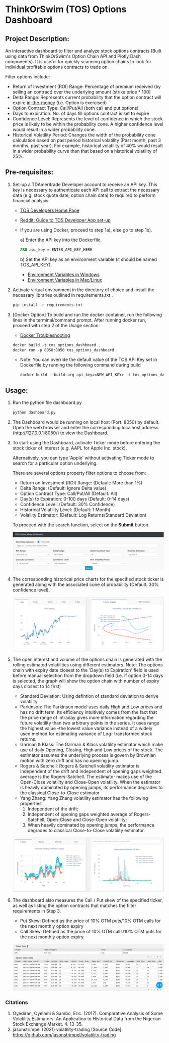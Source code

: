 # ThinkOrSwim (TOS) Options Dashboard

## Project Description:

An interactive dashboard to filter and analyze stock options contracts (Built using data from ThinkOrSwim's Option Chain API and Plotly Dash components). It is useful for quickly scanning option chains to look for individual profitable options contracts to trade on. 

Filter options include:

* Return of Investment (ROI) Range: Percentage of premium received (by selling an contract) over the underlying amount (strike price * 100)
* Delta Range: Represents current probability that the option contract will expire [in-the-money](https://www.investopedia.com/terms/i/inthemoney.asp) (i.e. Option is exercised)
* Option Contract Type: Call/Put/All (both call and put options)
* Days to expiration: No. of days till options contract is set to expire
* Confidence Level: Represents the level of confidence in which the stock price is likely to be within the probability cone. A higher confidence level would result in a wider probability cone. 
* Historical Volatility Period: Changes the width of the probability cone calculation based on past period historical volatility (Past month, past 3 months, past year). For example, historical volatility of 40% would result in a wider probability curve than that based on a historical volatility of 25%. 

## Pre-requisites:

1. Set-up a TDAmeritrade Developer account to receive an API key. This key is necessary to authenticate each API call to extract the necessary data (e.g. stock quote date, option chain data) to required to perform financial analysis.

   * [TOS Developers Home Page](https://developer.tdameritrade.com/)

   * [Reddit: Guide to TOS Developer App set-up](https://www.reddit.com/r/algotrading/comments/914q22/successful_access_to_td_ameritrade_api/)

   * If you are using Docker, proceed to step 1a), else go to step 1b). 

     a) Enter the API key into the Dockerfile.

     ```dockerfile
     ARG api_key = ENTER_API_KEY_HERE
     ```

     b) Set the API key as an environment variable (it should be named TOS_API_KEY). 

     * [Environment Variables in Windows](https://www.youtube.com/watch?v=IolxqkL7cD8&t=136s)
     * [Environment Variables in Mac/Linux](https://www.youtube.com/watch?v=5iWhQWVXosU)

2. Activate virtual environment in the directory of choice and install the necessary libraries outlined in requirements.txt . 

   ```python
   pip install -r requirements.txt
   ```

3. [Docker Option] To build and run the docker container, run the following lines in the terminal/command prompt. After running docker run, proceed with step 2 of the Usage section.

   	* [Docker Troubleshooting](https://www.thegeekdiary.com/docker-troubleshooting-conflict-unable-to-delete-image-is-being-used-by-running-container/)

   ```terminal
   docker build -t tos_options_dashboard .
   docker run -p 8050:8050 tos_options_dashboard
   ```
   
   * Note: You can override the default value of the TOS API Key set in Dockerfile by running the following command during build
   
     ```dockerfile
     docker build --build-arg api_key=<NEW_API_KEY> -t tos_options_dashboard .
     ```

## Usage:

1. Run the python file dashboard.py

   ```python
   python dashboard.py
   ```

2. The Dashboard would be running on local host (Port: 8050) by default. Open the web browser and enter the corresponding localhost address (http://127.0.0.1:8050/) to view the Dashboard.

3. To start using the Dashboard, activate Ticker mode before entering the stock ticker of interest (e.g. AAPL for Apple Inc. stock).

   Alternatively, you can type 'Apple' without activating Ticker mode to search for a particular option underlying.

   There are several options property filter options to choose from:

   * Return on Investment (ROI) Range: (Default: More than 1%)
   * Delta Range: (Default: Ignore Delta value)
   * Option Contract Type: Call/Put/All (Default: All)
   * Day(s) to Expiration: 0-100 days (Default: 0-14 days)
   * Confidence Level: (Default: 30% Confidence)
   * Historical Volatility Level: (Default: 1 Month)
   * Volaility Estimator: (Default: Log Returns/Standard Deviation)

   To proceed with the search function, select on the **Submit** button.

   ![step3-search](/doc_img/step3-search.png)

4. The corresponding historical price charts for the specified stock ticker is generated along with the associated cone of probability (Default: 30% confidence level).

   ![step4-results](/doc_img/step4-results.png)

5. The open interest and volume of the options chain is generated with the rolling estimated volatilities using different estimators. Note: The options chain with expiry date closest to the 'Day(s) to Expiration' field is used before manual selection from the dropdown field (i.e. if option 0-14 days is selected, the graph will show the option chain with number of expiry days closest to 14 first)

   * Standard Deviation: Using defintion of standard deviation to derive volatility
   * Parkinson: The Parkinson model uses daily High and Low prices and has no drift term. Its efficiency intuitively comes from the fact that the price range of intraday gives more information regarding the future volatility than two arbitrary points in the series. It uses range the highest value –the lowest value variance instead of a widely used method for estimating variance of Log- transformed stock returns.
   * Garman & Klass: The Garman & Klass volatility estimator which make use of daily Opening, Closing, High and Low prices of the stock. The estimator assumes the underlying process is govern by Brownian motion with zero drift and has no opening jump.
   * Rogers & Satchell: Rogers & Satchell volatility estimator is independent of the drift  and Independent  of opening gaps  weighted average  is the Rogers-Satchell. The estimator makes use of the Open-Close volatility and Close-Open volatility. When the estimator is heavily dominated by opening jumps, its performance degrades to the classical Close-to-Close estimator
   * Yang Zhang: Yang Zhang volatility estimator has the following properties:
      1. Independent of the drift; 
      2. Independent of opening gaps weighted average of Rogers-Satchell, Open-Close and Close-Open volatility; 
      3. When heavily dominated by opening jumps, the performance degrades to classical Close-to-Close volatility estimator.  

   ![step5-results](/doc_img/step5-results.png)

6. The dashboard also measures the Call / Put skew of the specified ticker, as well as listing the option contracts that matches the filter requirements in Step 3.

   * Put Skew: Defined as the price of 10% OTM puts/10% OTM calls for the next monthly option expiry
   * Call Skew: Defined as the price of 10% OTM calls/10% OTM puts for the next monthly option expiry.

   ![step6-results](/doc_img/step6-results.png)

### Citations
1. Oyediran, Oyelami & Sambo, Eric. (2017). Comparative Analysis of Some Volatility Estimators: An Application to Historical Data from the Nigerian Stock Exchange Market. 4. 13-35.
2. jasonstrimpel (2021) volatility-trading [Source Code]. https://github.com/jasonstrimpel/volatility-trading
